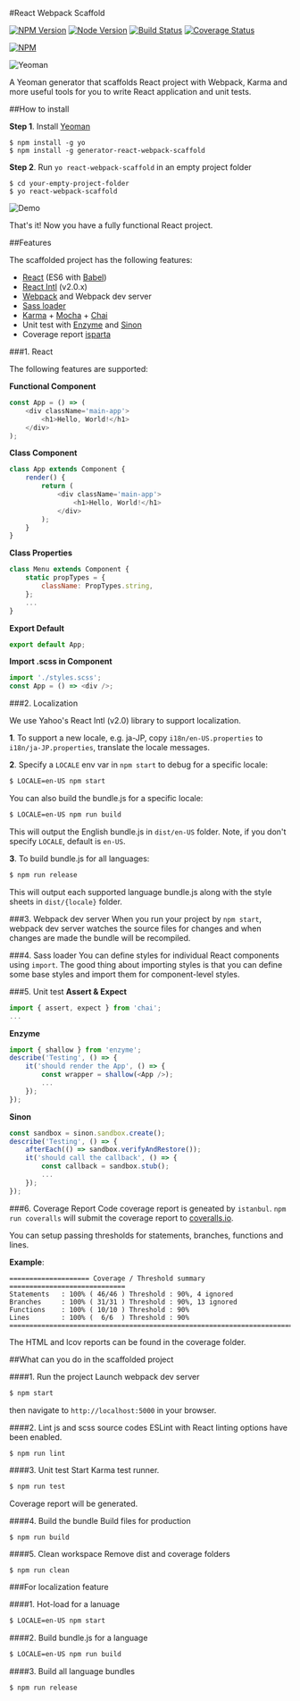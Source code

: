 #React Webpack Scaffold

[![NPM Version](https://img.shields.io/badge/npm-v2%20%7C%20v3-red.svg)](https://www.npmjs.com/package/generator-react-webpack-scaffold)
[![Node Version](https://img.shields.io/badge/node-v4%20%7C%20v5%20%7C%20v6-orange.svg)](https://img.shields.io/badge/node-v4%20%7C%20v5%20%7C%20v6-orange.svg)
[![Build Status](https://travis-ci.org/jeantimex/generator-react-webpack-scaffold.svg?branch=master)](https://travis-ci.org/jeantimex/generator-react-webpack-scaffold)
[![Coverage Status](https://coveralls.io/repos/github/jeantimex/generator-react-webpack-scaffold/badge.svg?branch=master)](https://coveralls.io/github/jeantimex/generator-react-webpack-scaffold?branch=master)

[![NPM](https://nodei.co/npm/generator-react-webpack-scaffold.png?downloads=true&downloadRank=true&stars=true)](https://nodei.co/npm/generator-react-webpack-scaffold/)

![Yeoman](http://jinandsu.net/generator-react-webpack-scaffold/yeoman-masthead.png)

A Yeoman generator that scaffolds React project with Webpack, Karma and more useful tools for you to write React application and unit tests.

##How to install

**Step 1**. Install [Yeoman](http://yeoman.io/)
```
$ npm install -g yo
$ npm install -g generator-react-webpack-scaffold
```

**Step 2**. Run `yo react-webpack-scaffold` in an empty project folder
```
$ cd your-empty-project-folder
$ yo react-webpack-scaffold
```

![Demo](http://jinandsu.net/generator-react-webpack-scaffold/command.png)

That's it! Now you have a fully functional React project.

##Features

The scaffolded project has the following features:

- [React](https://facebook.github.io/react/) (ES6 with [Babel](https://babeljs.io/))
- [React Intl](https://github.com/yahoo/react-intl) (v2.0.x)
- [Webpack](https://webpack.github.io/) and Webpack dev server
- [Sass loader](https://github.com/jtangelder/sass-loader)
- [Karma](https://karma-runner.github.io/1.0/index.html) + [Mocha](https://mochajs.org/) + [Chai](http://chaijs.com/)
- Unit test with [Enzyme](https://github.com/airbnb/enzyme) and [Sinon](http://sinonjs.org/)
- Coverage report [isparta](https://github.com/douglasduteil/isparta)

###1. React

The following features are supported:

**Functional Component**
```javascript
const App = () => (
    <div className='main-app'>
        <h1>Hello, World!</h1>
    </div>
);
```
 
**Class Component**
```javascript
class App extends Component {
    render() {
        return (
            <div className='main-app'>
                <h1>Hello, World!</h1>
            </div>
        );
    }
}
```
 
**Class Properties**
```javascript
class Menu extends Component {
    static propTypes = {
        className: PropTypes.string,
    };
    ...
}
```

**Export Default**
```javascript
export default App;
```

**Import .scss in Component**
```javascript
import './styles.scss';
const App = () => <div />;
```

###2. Localization

We use Yahoo's React Intl (v2.0) library to support localization.

**1**. To support a new locale, e.g. ja-JP, copy `i18n/en-US.properties` to `i18n/ja-JP.properties`, translate the locale messages.

**2**. Specify a `LOCALE` env var in `npm start` to debug for a specific locale:
```bash
$ LOCALE=en-US npm start
```

You can also build the bundle.js for a specific locale:
```bash
$ LOCALE=en-US npm run build
```
This will output the English bundle.js in `dist/en-US` folder. Note, if you don't specify `LOCALE`, default is `en-US`.

**3**. To build bundle.js for all languages:
```bash
$ npm run release
```
This will output each supported language bundle.js along with the style sheets in `dist/{locale}` folder.

###3. Webpack dev server
When you run your project by `npm start`, webpack dev server watches the source files for changes and when changes are made the bundle will be recompiled.

###4. Sass loader
You can define styles for individual React components using `import`. The good thing about importing styles is that you can define some base styles and import them for component-level styles.

###5. Unit test
**Assert & Expect**
```javascript
import { assert, expect } from 'chai';
...
```

**Enzyme**
```javascript
import { shallow } from 'enzyme';
describe('Testing', () => {
    it('should render the App', () => {
        const wrapper = shallow(<App />);
        ...
    });
});
```

**Sinon**
```javascript
const sandbox = sinon.sandbox.create();
describe('Testing', () => {
    afterEach(() => sandbox.verifyAndRestore());
    it('should call the callback', () => {
        const callback = sandbox.stub();
        ...
    });
});
```

###6. Coverage Report
Code coverage report is geneated by `istanbul`. `npm run coveralls` will submit the coverage report to [coveralls.io](https://coveralls.io/).

You can setup passing thresholds for statements, branches, functions and lines.

**Example**:
```
==================== Coverage / Threshold summary =============================
Statements   : 100% ( 46/46 ) Threshold : 90%, 4 ignored
Branches     : 100% ( 31/31 ) Threshold : 90%, 13 ignored
Functions    : 100% ( 10/10 ) Threshold : 90%
Lines        : 100% (  6/6  ) Threshold : 90%
================================================================================
```

The HTML and lcov reports can be found in the coverage folder.

##What can you do in the scaffolded project

####1. Run the project
Launch webpack dev server
```bash
$ npm start
```
then navigate to `http://localhost:5000` in your browser.

####2. Lint js and scss source codes
ESLint with React linting options have been enabled.
```bash
$ npm run lint
```

####3. Unit test
Start Karma test runner.
```bash
$ npm run test
```
Coverage report will be generated.

####4. Build the bundle
Build files for production
```
$ npm run build
```

####5. Clean workspace
Remove dist and coverage folders
```
$ npm run clean
```

###For localization feature

####1. Hot-load for a lanuage
```bash
$ LOCALE=en-US npm start
```

####2. Build bundle.js for a language
```bash
$ LOCALE=en-US npm run build
```

####3. Build all language bundles
```bash
$ npm run release
```
